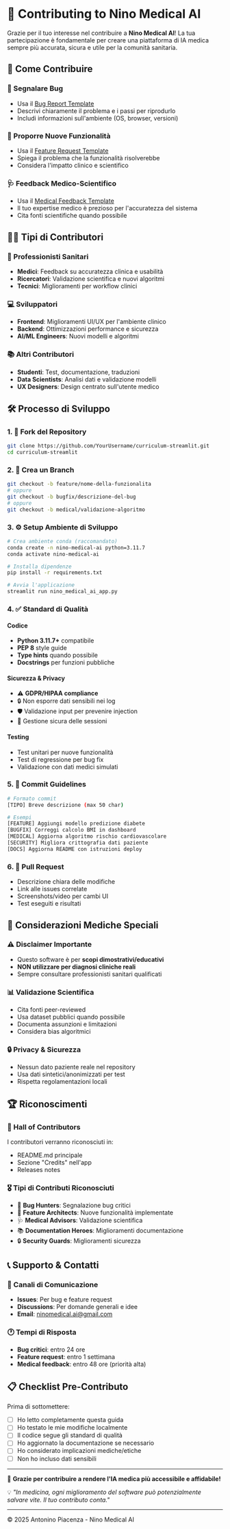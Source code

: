 # 🤝 Contributing to Nino Medical AI

Grazie per il tuo interesse nel contribuire a **Nino Medical AI**! La tua partecipazione è fondamentale per creare una piattaforma di IA medica sempre più accurata, sicura e utile per la comunità sanitaria.

## 🎯 Come Contribuire

### 🐛 Segnalare Bug
- Usa il [Bug Report Template](https://github.com/NinoF840/curriculum-streamlit/issues/new?template=bug_report.md)
- Descrivi chiaramente il problema e i passi per riprodurlo
- Includi informazioni sull'ambiente (OS, browser, versioni)

### 🚀 Proporre Nuove Funzionalità  
- Usa il [Feature Request Template](https://github.com/NinoF840/curriculum-streamlit/issues/new?template=feature_request.md)
- Spiega il problema che la funzionalità risolverebbe
- Considera l'impatto clinico e scientifico

### 🩺 Feedback Medico-Scientifico
- Usa il [Medical Feedback Template](https://github.com/NinoF840/curriculum-streamlit/issues/new?template=medical_feedback.md)
- Il tuo expertise medico è prezioso per l'accuratezza del sistema
- Cita fonti scientifiche quando possibile

## 👨‍⚕️ Tipi di Contributori

### 🏥 Professionisti Sanitari
- **Medici**: Feedback su accuratezza clinica e usabilità
- **Ricercatori**: Validazione scientifica e nuovi algoritmi
- **Tecnici**: Miglioramenti per workflow clinici

### 💻 Sviluppatori
- **Frontend**: Miglioramenti UI/UX per l'ambiente clinico
- **Backend**: Ottimizzazioni performance e sicurezza
- **AI/ML Engineers**: Nuovi modelli e algoritmi

### 📚 Altri Contributori
- **Studenti**: Test, documentazione, traduzioni
- **Data Scientists**: Analisi dati e validazione modelli
- **UX Designers**: Design centrato sull'utente medico

## 🛠️ Processo di Sviluppo

### 1. 🍴 Fork del Repository
```bash
git clone https://github.com/YourUsername/curriculum-streamlit.git
cd curriculum-streamlit
```

### 2. 🌿 Crea un Branch
```bash
git checkout -b feature/nome-della-funzionalita
# oppure
git checkout -b bugfix/descrizione-del-bug
# oppure  
git checkout -b medical/validazione-algoritmo
```

### 3. ⚙️ Setup Ambiente di Sviluppo
```bash
# Crea ambiente conda (raccomandato)
conda create -n nino-medical-ai python=3.11.7
conda activate nino-medical-ai

# Installa dipendenze
pip install -r requirements.txt

# Avvia l'applicazione
streamlit run nino_medical_ai_app.py
```

### 4. ✅ Standard di Qualità

#### Codice
- **Python 3.11.7+** compatibile
- **PEP 8** style guide
- **Type hints** quando possibile
- **Docstrings** per funzioni pubbliche

#### Sicurezza & Privacy
- ⚠️ **GDPR/HIPAA compliance**
- 🔒 Non esporre dati sensibili nei log
- 🛡️ Validazione input per prevenire injection
- 🔐 Gestione sicura delle sessioni

#### Testing
- Test unitari per nuove funzionalità
- Test di regressione per bug fix
- Validazione con dati medici simulati

### 5. 📝 Commit Guidelines
```bash
# Formato commit
[TIPO] Breve descrizione (max 50 char)

# Esempi
[FEATURE] Aggiungi modello predizione diabete
[BUGFIX] Correggi calcolo BMI in dashboard
[MEDICAL] Aggiorna algoritmo rischio cardiovascolare
[SECURITY] Migliora crittografia dati paziente
[DOCS] Aggiorna README con istruzioni deploy
```

### 6. 🔄 Pull Request
- Descrizione chiara delle modifiche
- Link alle issues correlate
- Screenshots/video per cambi UI
- Test eseguiti e risultati

## 🏥 Considerazioni Mediche Speciali

### ⚠️ Disclaimer Importante
- Questo software è per **scopi dimostrativi/educativi**
- **NON utilizzare per diagnosi cliniche reali**
- Sempre consultare professionisti sanitari qualificati

### 📊 Validazione Scientifica
- Cita fonti peer-reviewed
- Usa dataset pubblici quando possibile
- Documenta assunzioni e limitazioni
- Considera bias algoritmici

### 🔒 Privacy & Sicurezza
- Nessun dato paziente reale nel repository
- Usa dati sintetici/anonimizzati per test
- Rispetta regolamentazioni locali

## 🏆 Riconoscimenti

### 🌟 Hall of Contributors
I contributori verranno riconosciuti in:
- README.md principale
- Sezione "Credits" nell'app
- Releases notes

### 🎖️ Tipi di Contributi Riconosciuti
- 🐛 **Bug Hunters**: Segnalazione bug critici
- 🚀 **Feature Architects**: Nuove funzionalità implementate  
- 🩺 **Medical Advisors**: Validazione scientifica
- 📚 **Documentation Heroes**: Miglioramenti documentazione
- 🔒 **Security Guards**: Miglioramenti sicurezza

## 📞 Supporto & Contatti

### 💬 Canali di Comunicazione
- **Issues**: Per bug e feature request
- **Discussions**: Per domande generali e idee
- **Email**: [ninomedical.ai@gmail.com](mailto:ninomedical.ai@gmail.com)

### 🕐 Tempi di Risposta
- **Bug critici**: entro 24 ore
- **Feature request**: entro 1 settimana  
- **Medical feedback**: entro 48 ore (priorità alta)

## 📋 Checklist Pre-Contributo

Prima di sottomettere:
- [ ] Ho letto completamente questa guida
- [ ] Ho testato le mie modifiche localmente
- [ ] Il codice segue gli standard di qualità
- [ ] Ho aggiornato la documentazione se necessario
- [ ] Ho considerato implicazioni mediche/etiche
- [ ] Non ho incluso dati sensibili

---

🙏 **Grazie per contribuire a rendere l'IA medica più accessibile e affidabile!**

💡 *"In medicina, ogni miglioramento del software può potenzialmente salvare vite. Il tuo contributo conta."*

---
© 2025 Antonino Piacenza - Nino Medical AI

